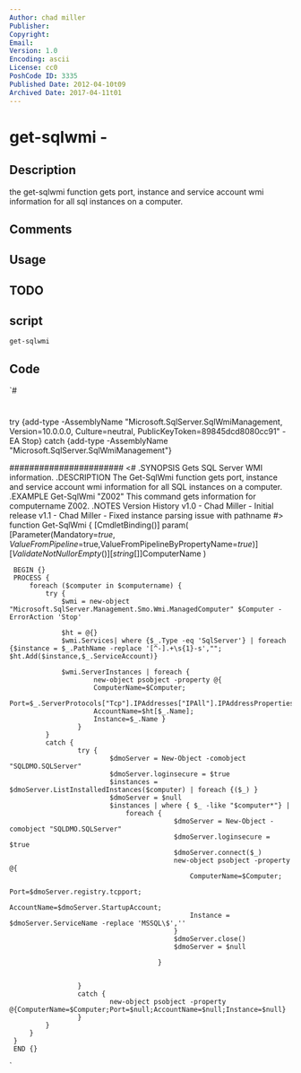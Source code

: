```yaml
---
Author: chad miller
Publisher: 
Copyright: 
Email: 
Version: 1.0
Encoding: ascii
License: cc0
PoshCode ID: 3335
Published Date: 2012-04-10t09
Archived Date: 2017-04-11t01
---
```


# get-sqlwmi - 

## Description

the get-sqlwmi function  gets port, instance and service account wmi information for all sql instances on a computer.

## Comments



## Usage



## TODO



## script

`get-sqlwmi`

## Code

`#
 #
 try {add-type -AssemblyName "Microsoft.SqlServer.SqlWmiManagement, Version=10.0.0.0, Culture=neutral, PublicKeyToken=89845dcd8080cc91" -EA Stop}
 catch {add-type -AssemblyName "Microsoft.SqlServer.SqlWmiManagement"}
 
 #######################
 <#
 .SYNOPSIS
 Gets SQL Server WMI information.
 .DESCRIPTION
 The Get-SqlWmi function  gets port, instance and service account wmi information for all SQL instances on a computer.
 .EXAMPLE
 Get-SqlWmi "Z002"
 This command gets information for computername Z002.
 .NOTES 
 Version History 
 v1.0   - Chad Miller - Initial release 
 v1.1   - Chad Miller - Fixed instance parsing issue with pathname 
 #>
 function Get-SqlWmi
 {
     [CmdletBinding()]
     param(
     [Parameter(Mandatory=$true,ValueFromPipeline=$true,ValueFromPipelineByPropertyName=$true)]
     [ValidateNotNullorEmpty()]
     [string[]]$ComputerName
     )
 
     BEGIN {}
     PROCESS {
         foreach ($computer in $computername) {
             try {
                 $wmi = new-object "Microsoft.SqlServer.Management.Smo.Wmi.ManagedComputer" $Computer -ErrorAction 'Stop'
                 
                 $ht = @{}
                 $wmi.Services| where {$_.Type -eq 'SqlServer'} | foreach {$instance = $_.PathName -replace '[^-].+\s{1}-s',""; $ht.Add($instance,$_.ServiceAccount)}
                 
                 $wmi.ServerInstances | foreach { 
                         new-object psobject -property @{
                         ComputerName=$Computer;
                         Port=$_.ServerProtocols["Tcp"].IPAddresses["IPAll"].IPAddressProperties["TcpPort"].Value;
                         AccountName=$ht[$_.Name];
                         Instance=$_.Name }
                     }
             }
             catch {
                     try {   
                             $dmoServer = New-Object -comobject "SQLDMO.SQLServer"
                             $dmoServer.loginsecure = $true
                             $instances = $dmoServer.ListInstalledInstances($computer) | foreach {($_) }
                             $dmoServer = $null
                             $instances | where { $_ -like "$computer*"} | 
                                 foreach {
                                             $dmoServer = New-Object -comobject "SQLDMO.SQLServer"
                                             $dmoServer.loginsecure = $true
                                             $dmoServer.connect($_)
                                             new-object psobject -property @{
                                                 ComputerName=$Computer;
                                                 Port=$dmoServer.registry.tcpport;
                                                 AccountName=$dmoServer.StartupAccount;
                                                 Instance = $dmoServer.ServiceName -replace 'MSSQL\$',''
                                             }
                                             $dmoServer.close()
                                             $dmoServer = $null
                                             
                                         }
                              
                                         
                     }
                     catch {
                             new-object psobject -property @{ComputerName=$Computer;Port=$null;AccountName=$null;Instance=$null}
                     }
             }
         }
     }
     END {}
 
`

